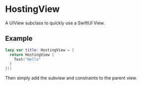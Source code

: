 # HostingView
A UIView subclass to quickly use a SwiftUI View.

## Example

```swift
lazy var title: HostingView = {
  return HostingView {
    Text("Hello"
  }
}()
```

Then simply add the subview and constraints to the parent view.
